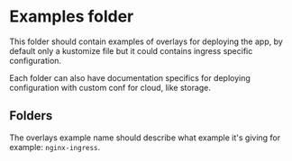 # Examples folder

This folder should contain examples of overlays for deploying the app, by default only a kustomize file but it could contains ingress specific configuration.

Each folder can also have documentation specifics for deploying configuration with custom conf for cloud, like storage.

## Folders

The overlays example name should describe what example it's giving for example: `nginx-ingress`.